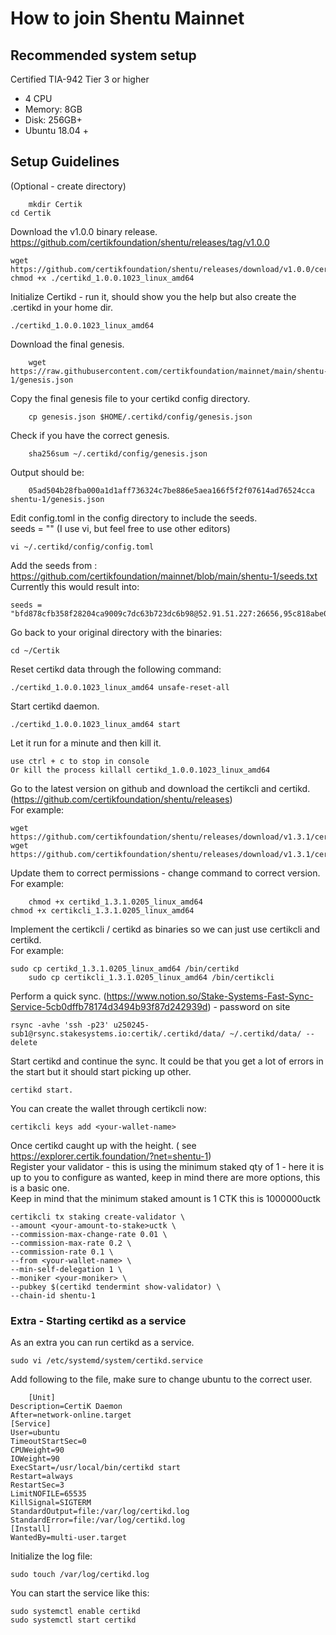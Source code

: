 # How to join Shentu Mainnet

## Recommended system setup

Certified TIA-942 Tier 3 or higher
- 4 CPU
- Memory: 8GB
- Disk: 256GB+ 
- Ubuntu 18.04 +

## Setup Guidelines

(Optional - create directory) 
	
    	mkdir Certik
	cd Certik
 
Download the v1.0.0 binary release.
https://github.com/certikfoundation/shentu/releases/tag/v1.0.0

	wget https://github.com/certikfoundation/shentu/releases/download/v1.0.0/certikd_1.0.0.1023_linux_amd64
	chmod +x ./certikd_1.0.0.1023_linux_amd64
	
Initialize Certikd - run it, should show you the help but also create the .certikd in your home dir.

	./certikd_1.0.0.1023_linux_amd64

Download the final genesis.
	
    	wget https://raw.githubusercontent.com/certikfoundation/mainnet/main/shentu-1/genesis.json

Copy the final genesis file to your certikd config directory.
	
    	cp genesis.json $HOME/.certikd/config/genesis.json

Check if you have the correct genesis.
	
    	sha256sum ~/.certikd/config/genesis.json

Output should be:	
	
    	05ad504b28fba000a1d1aff736324c7be886e5aea166f5f2f07614ad76524cca  shentu-1/genesis.json
 
Edit config.toml in the config directory to include the seeds.<br />
seeds = "<seed nodes above separated by comma>" (I use vi, but feel free to use other editors)

	vi ~/.certikd/config/config.toml
	
Add the seeds from : https://github.com/certikfoundation/mainnet/blob/main/shentu-1/seeds.txt <br />
Currently this would result into:
	
```
seeds = "bfd878cfb358f28204ca9009c7dc63b723dc6b98@52.91.51.227:26656,95c818abe0e7b72e66903835775d5afa884ee1f0@54.224.14.1:26656,0d0b19bca0f30fbdaadd20f1a38b2ea35305169e@100.26.242.20:26656,a48d2e1def5c705b31d77651cd18df0a1aded9b8@3.82.105.31:26656,ff0f27a5db14928ab12059069702689dff1bc6d7@3.238.117.221:26656"
```
	
Go back to your original directory with the binaries:
	
	cd ~/Certik
	
Reset certikd data through the following command:
	
	./certikd_1.0.0.1023_linux_amd64 unsafe-reset-all

Start certikd daemon.
	
	./certikd_1.0.0.1023_linux_amd64 start
	
Let it run for a minute and then kill it.
	
	use ctrl + c to stop in console
	Or kill the process killall certikd_1.0.0.1023_linux_amd64
	
Go to the latest version on github and download the certikcli and certikd. (https://github.com/certikfoundation/shentu/releases) <br />
For example:
	
	wget https://github.com/certikfoundation/shentu/releases/download/v1.3.1/certikcli_1.3.1.0205_linux_amd64
	wget https://github.com/certikfoundation/shentu/releases/download/v1.3.1/certikd_1.3.1.0205_linux_amd64

Update them to correct permissions - change command to correct version. <br />
For example:
	
    	chmod +x certikd_1.3.1.0205_linux_amd64
	chmod +x certikcli_1.3.1.0205_linux_amd64
	
Implement the certikcli / certikd as binaries so we can just use certikcli and certikd. <br />
For example:

	sudo cp certikd_1.3.1.0205_linux_amd64 /bin/certikd
    	sudo cp certikcli_1.3.1.0205_linux_amd64 /bin/certikcli
	
Perform a quick sync. (https://www.notion.so/Stake-Systems-Fast-Sync-Service-5cb0dffb78174d3494b93f87d242939d) - password on site

	rsync -avhe 'ssh -p23' u250245-sub1@rsync.stakesystems.io:certik/.certikd/data/ ~/.certikd/data/ --delete
	
Start certikd and continue the sync. It could be that you get a lot of errors in the start but it should start picking up other.

	certikd start.

You can create the wallet through certikcli now:
	
	certikcli keys add <your-wallet-name>

Once certikd caught up with the height. ( see https://explorer.certik.foundation/?net=shentu-1) <br />
Register your validator - this is using the minimum staked qty of 1 - here it is up to you to configure as wanted, keep in mind there are more options, this is a basic one. <br />
Keep in mind that the minimum staked amount is 1 CTK this is 1000000uctk

	certikcli tx staking create-validator \
	--amount <your-amount-to-stake>uctk \
	--commission-max-change-rate 0.01 \
	--commission-max-rate 0.2 \
	--commission-rate 0.1 \
	--from <your-wallet-name> \
	--min-self-delegation 1 \
	--moniker <your-moniker> \
	--pubkey $(certikd tendermint show-validator) \
	--chain-id shentu-1

### Extra - Starting certikd as a service

As an extra you can run certikd as a service.

	sudo vi /etc/systemd/system/certikd.service
	
Add following to the file, make sure to change ubuntu to the correct user.
	
    	[Unit]
	Description=CertiK Daemon
	After=network-online.target
	[Service]
	User=ubuntu
	TimeoutStartSec=0
	CPUWeight=90
	IOWeight=90
	ExecStart=/usr/local/bin/certikd start
	Restart=always
	RestartSec=3
	LimitNOFILE=65535
	KillSignal=SIGTERM
	StandardOutput=file:/var/log/certikd.log
	StandardError=file:/var/log/certikd.log
	[Install]
	WantedBy=multi-user.target

Initialize the log file:
	
	sudo touch /var/log/certikd.log
	
You can start the service like this:

	sudo systemctl enable certikd
	sudo systemctl start certikd
